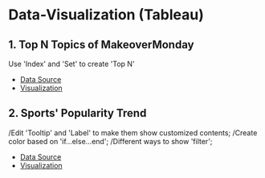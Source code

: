 # Data-Visualization (Tableau)

## 1. Top N Topics of MakeoverMonday
Use 'Index' and 'Set' to create 'Top N' 
* [Data Source](https://data.world/makeovermonday/2019w53)
* [Visualization](https://public.tableau.com/profile/zhenyu5045#!/vizhome/TopN_15781727507850/TopNMethods)

## 2. Sports' Popularity Trend
/Edit 'Tooltip' and 'Label' to make them show customized contents;
/Create color based on 'if...else...end';
/Different ways to show 'filter';
* [Data Source](https://data.world/makeovermonday/2020w1-what-is-americas-most-popular-sport)
* [Visualization](https://public.tableau.com/profile/zhenyu5045#!/vizhome/SportsPopularityTrend2004-2017/Summary?publish=yes)
